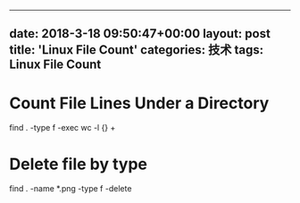 
---
date: 2018-3-18 09:50:47+00:00
layout: post
title: 'Linux File Count'
categories: 技术
tags:  Linux File Count 
---

# Count File Lines Under a Directory
find . -type f -exec wc -l {} +  

# Delete file by type
find . -name *.png -type f -delete



